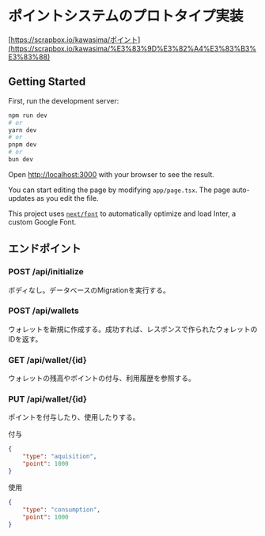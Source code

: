 # ポイントシステムのプロトタイプ実装

[https://scrapbox.io/kawasima/ポイント](https://scrapbox.io/kawasima/%E3%83%9D%E3%82%A4%E3%83%B3%E3%83%88)


## Getting Started

First, run the development server:

```bash
npm run dev
# or
yarn dev
# or
pnpm dev
# or
bun dev
```

Open [http://localhost:3000](http://localhost:3000) with your browser to see the result.

You can start editing the page by modifying `app/page.tsx`. The page auto-updates as you edit the file.

This project uses [`next/font`](https://nextjs.org/docs/basic-features/font-optimization) to automatically optimize and load Inter, a custom Google Font.

## エンドポイント

### POST /api/initialize

ボディなし。データベースのMigrationを実行する。

### POST /api/wallets

ウォレットを新規に作成する。成功すれば、レスポンスで作られたウォレットのIDを返す。

### GET /api/wallet/{id}

ウォレットの残高やポイントの付与、利用履歴を参照する。

### PUT /api/wallet/{id}

ポイントを付与したり、使用したりする。

付与

```json
{
    "type": "aquisition",
    "point": 1000
}
```

使用

```json
{
    "type": "consumption",
    "point": 1000
}
```


